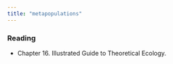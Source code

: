 ```yaml
---
title: "metapopulations"
---
```




### Reading

- Chapter 16. Illustrated Guide to Theoretical Ecology. 




 




